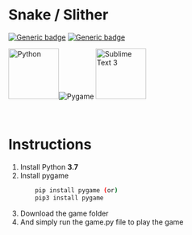 # **Snake / Slither**
[![Generic badge](https://img.shields.io/badge/Python-3.7-green.svg)](https://www.python.org/downloads/release/python-377/)
[![Generic badge](https://img.shields.io/badge/Pygame-1.9.6-yellow.svg)](https://pypi.org/project/pygame/)

<img src="https://img.icons8.com/color/144/000000/python.png" width=100 alt="Python"><img src="https://www.pygame.org/images/logo_lofi.png" alt="Pygame">
<img src="https://img.icons8.com/color/2x/sublime-text.png" width=100 alt="Sublime Text 3">


<br />

# Instructions
1. Install Python **3.7**
2. Install pygame
    ```bash
        pip install pygame (or)
        pip3 install pygame
    ```
3. Download the game folder
4. And simply run the game.py file to play the game
